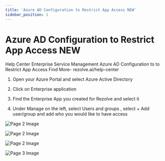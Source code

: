 ```yaml
---
title: 'Azure AD Configuration to Restrict App Access NEW'
sidebar_position: 1
---
```



# Azure AD Configuration to Restrict App Access NEW

Help Center
Enterprise Service Management
Azure AD
Configuration to to
Restrict App Access
Find More- rezolve.ai/help-center

1. Open your Azure Portal and select Azure Active Directory
2. Click on Enterprise application

3. Find the Enterprise App you created for Rezolve and select it
4. Under Manage on the left, select Users and groups , select + Add user/group and add who you
would like to have access


![Page 2 Image](/img/reference/images/Azure-AD-Configuration-to-Restrict-App-Access-NEW_page2_4.png)

![Page 2 Image](/img/reference/images/Azure-AD-Configuration-to-Restrict-App-Access-NEW_page2_5.jpeg)

![Page 2 Image](/img/reference/images/Azure-AD-Configuration-to-Restrict-App-Access-NEW_page2_6.png)

![Page 3 Image](/img/reference/images/Azure-AD-Configuration-to-Restrict-App-Access-NEW_page3_4.png)